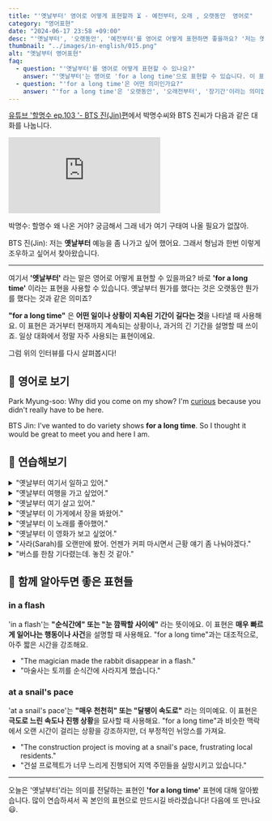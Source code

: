 ```yaml
---
title: "'옛날부터' 영어로 어떻게 표현할까 ⏳ - 예전부터, 오래 , 오랫동안  영어로"
category: "영어표현"
date: "2024-06-17 23:58 +09:00"
desc: "'옛날부터', '오랫동안', '예전부터'를 영어로 어떻게 표현하면 좋을까요? '저는 옛날부터 예능을 하고 싶었어요', '형님과의 만남을 오랫동안 기대했어요' 등을 영어로 표현하는 법을 배워봅시다. 다양한 예문을 통해서 연습하고 본인의 표현으로 만들어 보세요."
thumbnail: "../images/in-english/015.png"
alt: "옛날부터 영어표현"
faq:
  - question: "'옛날부터'를 영어로 어떻게 표현할 수 있나요?"
    answer: "'옛날부터'는 영어로 'for a long time'으로 표현할 수 있습니다. 이 표현은 '오랫동안', '오래전부터'라는 의미를 전달하며, 과거부터 현재까지 지속된 상황이나 행동을 설명할 때 사용합니다."
  - question: "'for a long time'은 어떤 의미인가요?"
    answer: "'for a long time'은 '오랫동안', '오래전부터', '장기간'이라는 의미입니다. 이 표현은 어떤 행동이나 상태가 과거부터 현재까지 계속되어 왔음을 나타낼 때 사용됩니다. 한국어의 '옛날부터', '오래전부터', '오랫동안' 등의 표현과 비슷한 의미로 사용될 수 있습니다."
---
```


[유튜브 '할명수 ep.103 '- BTS 진(Jin)편](https://www.youtube.com/watch?v=5ap6OHx8Qlw&t=169s)에서 박명수씨와 BTS 진씨가 다음과 같은 대화를 나눕니다.

<iframe class="youtube" src="https://www.youtube.com/embed/5ap6OHx8Qlw?si=d8mgmKwljRhXbJFX&amp;start=169" title="YouTube video player" frameborder="0" allow="accelerometer; autoplay; clipboard-write; encrypted-media; gyroscope; picture-in-picture; web-share" referrerpolicy="strict-origin-when-cross-origin" allowfullscreen></iframe>

박명수: 할명수 왜 나온 거야? 궁금해서 그래 네가 여기 구태여 나올 필요가 없잖아.

BTS 진(Jin): 저는 **옛날부터** 예능을 좀 나가고 싶어 했어요. 그래서 형님과 한번 이렇게 조우하고 싶어서 찾아왔습니다.

---

여기서 **'엣날부터'** 라는 말은 영어로 어떻게 표현할 수 있을까요? 바로 **'for a long time'** 이라는 표현을 사용할 수 있습니다. 옛날부터 뭔가를 했다는 것은 오랫동안 뭔가를 했다는 것과 같은 의미죠?

**"for a long time"** 은 **어떤 일이나 상황이 지속된 기간이 길다는 것**을 나타낼 때 사용해요. 이 표현은 과거부터 현재까지 계속되는 상황이나, 과거의 긴 기간을 설명할 때 쓰이죠. 일상 대화에서 정말 자주 사용되는 표현이에요.

그럼 위의 인터뷰를 다시 살펴봅시다!

<script async src="https://pagead2.googlesyndication.com/pagead/js/adsbygoogle.js?client=ca-pub-1465612013356152"
     crossorigin="anonymous"></script>
<!-- engple-horizontal-ad -->

<ins class="adsbygoogle"
     style="display:block"
     data-ad-client="ca-pub-1465612013356152"
     data-ad-slot="2106896038"
     data-ad-format="auto"
     data-full-width-responsive="true"></ins>

<script>
     (adsbygoogle = window.adsbygoogle || []).push({});
</script>

## 📖 영어로 보기

Park Myung-soo: Why did you come on my show? I'm [curious](/blog/in-english/327.curious/) because you didn't really have to be here.

BTS Jin: I've wanted to do variety shows **for a long time**. So I thought it would be great to meet you and here I am.

## 💬 연습해보기

<details>
<summary>"옛날부터 여기서 일하고 있어."</summary>
<span>"I've been working here for a long time."</span>
</details>

<details>
<summary>"옛날부터 여행을 가고 싶었어."</summary>
<span>"I've wanted to travel for a long time."</span>
</details>

<details>
<summary>"옛날부터 여기 살고 있어."</summary>
<span>"I've been living here for a long time."</span>
</details>

<details>
<summary>"옛날부터 이 가게에서 장을 봐왔어."</summary>
<span>"I've been shopping at this store for a long time."</span>
</details>

<details>
<summary>"옛날부터 이 노래를 좋아했어."</summary>
<span>"I've liked this song for a long time."</span>
</details>

<details>
<summary>"옛날부터 이 영화가 보고 싶었어."</summary>
<span>"I've wanted to watch this movie for a long time."</span>
</details>

<details>
<summary>"사라(Sarah)를 오랜만에 봤어. 언젠가 커피 마시면서 근황 얘기 좀 나눠야겠다."</summary>
<span>"I haven't seen Sarah for a long time. We should catch up over coffee sometime."</span>
</details>

<details>
<summary>"버스를 한참 기다렸는데. 놓친 것 같아."</summary>
<span>"I've been waiting for the bus for a long time. I think I missed it."</span>
</details>

## 🤝 함께 알아두면 좋은 표현들

### in a flash

'in a flash'는 **"순식간에" 또는 "눈 깜짝할 사이에"** 라는 뜻이에요. 이 표현은 **매우 빠르게 일어나는 행동이나 사건**을 설명할 때 사용해요. "for a long time"과는 대조적으로, 아주 짧은 시간을 강조해요.

- "The magician made the rabbit disappear in a flash."
- "마술사는 토끼를 순식간에 사라지게 했습니다."

### at a snail's pace

'at a snail's pace'는 **"매우 천천히" 또는 "달팽이 속도로"** 라는 의미예요. 이 표현은 **극도로 느린 속도나 진행 상황**을 묘사할 때 사용해요. "for a long time"과 비슷한 맥락에서 오랜 시간이 걸리는 상황을 강조하지만, 더 부정적인 뉘앙스를 가져요.

- "The construction project is moving at a snail's pace, frustrating local residents."
- "건설 프로젝트가 너무 느리게 진행되어 지역 주민들을 실망시키고 있습니다."

---

오늘은 '옛날부터'라는 의미를 전달하는 표현인 **'for a long time'** 표현에 대해 알아봤습니다. 많이 연습하셔서 꼭 본인의 표현으로 만드시길 바라겠습니다! 다음에 또 만나요 😃.
